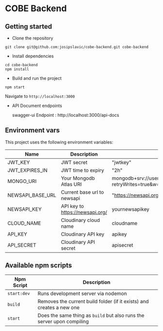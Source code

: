 # COBE Backend

## Getting started

- Clone the repository

```
git clone git@github.com:josipslavic/cobe-backend.git cobe-backend
```

- Install dependencies

```
cd cobe-backend
npm install
```

- Build and run the project

```
npm start
```

Navigate to `http://localhost:3000`

- API Document endpoints

  swagger-ui Endpoint : http://localhost:3000/api-docs

## Environment vars

This project uses the following environment variables:

| Name             | Description                     | Default Value                                                                           |
| ---------------- | ------------------------------- | --------------------------------------------------------------------------------------- |
| JWT_KEY          | JWT secret                      | "jwtkey"                                                                                |
| JWT_EXPIRES_IN   | JWT time to expiry              | "2h"                                                                                    |
| MONGO_URI        | Your Mongodb Atlas URI          | mongodb+srv://username:password@yourdatabase.mongodb.net/?retryWrites=true&w=majority   |
| NEWSAPI_BASE_URL | Current base url to newsapi     | "https://newsapi.org/v2"                                                                |
| NEWSAPI_KEY      | API key to https://newsapi.org/ | yournewsapikey                                                                          |
| CLOUD_NAME       | Cloudinary cloud name           | cloudname                                                                               |
| API_KEY          | Cloudinary API key              | apikey                                                                                  |
| API_SECRET       | Cloudinary API secret           | apisecret                                                                               |

## Available npm scripts

| Npm Script  | Description                                                            |
| ----------- | ---------------------------------------------------------------------- |
| `start:dev` | Runs development server via nodemon                                    |
| `build`     | Removes the current build folder (if it exists) and creates a new one  |
| `start`     | Does the same thing as `build` but also runs the server upon compiling |
